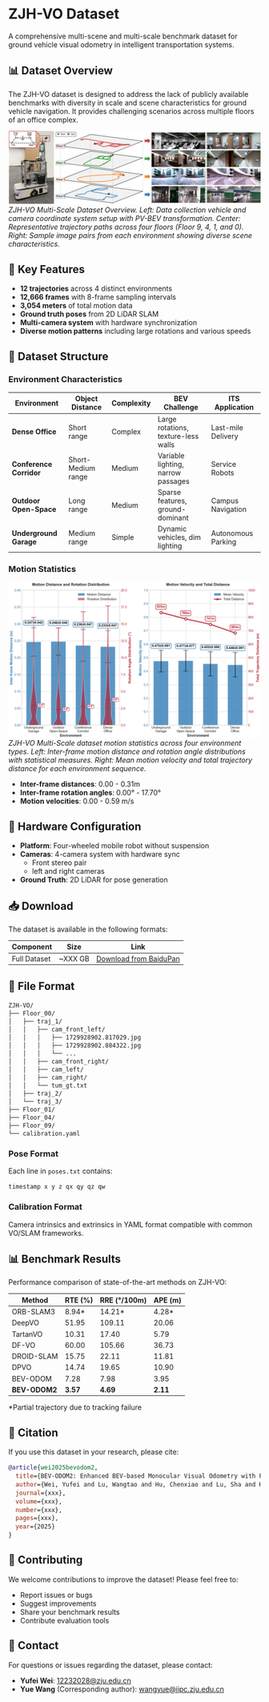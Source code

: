 # ZJH-VO Dataset

A comprehensive multi-scene and multi-scale benchmark dataset for ground vehicle visual odometry in intelligent transportation systems.

## 📊 Dataset Overview

The ZJH-VO dataset is designed to address the lack of publicly available benchmarks with diversity in scale and scene characteristics for ground vehicle navigation. It provides challenging scenarios across multiple floors of an office complex.

![Dataset Overview](Images/Dataset_Overview.png)
*ZJH-VO Multi-Scale Dataset Overview. Left: Data collection vehicle and camera coordinate system setup with PV-BEV transformation. Center: Representative trajectory paths across four floors (Floor 9, 4, 1, and 0). Right: Sample image pairs from each environment showing diverse scene characteristics.*

## 🚗 Key Features

- **12 trajectories** across 4 distinct environments
- **12,666 frames** with 8-frame sampling intervals  
- **3,054 meters** of total motion data
- **Ground truth poses** from 2D LiDAR SLAM
- **Multi-camera system** with hardware synchronization
- **Diverse motion patterns** including large rotations and various speeds

## 📁 Dataset Structure

### Environment Characteristics

| Environment | Object Distance | Complexity | BEV Challenge | ITS Application |
|------------|----------------|------------|--------------|-----------------|
| **Dense Office** | Short range | Complex | Large rotations, texture-less walls | Last-mile Delivery |
| **Conference Corridor** | Short-Medium range | Medium | Variable lighting, narrow passages | Service Robots |
| **Outdoor Open-Space** | Long range | Medium | Sparse features, ground-dominant | Campus Navigation |
| **Underground Garage** | Medium range | Simple | Dynamic vehicles, dim lighting | Autonomous Parking |

### Motion Statistics

![Motion Statistics](Images/Motion_Statistics.png)
*ZJH-VO Multi-Scale dataset motion statistics across four environment types. Left: Inter-frame motion distance and rotation angle distributions with statistical measures. Right: Mean motion velocity and total trajectory distance for each environment sequence.*

- **Inter-frame distances**: 0.00 - 0.31m
- **Inter-frame rotation angles**: 0.00° - 17.70°
- **Motion velocities**: 0.00 - 0.59 m/s

## 🔧 Hardware Configuration
- **Platform**: Four-wheeled mobile robot without suspension
- **Cameras**: 4-camera system with hardware sync
  - Front stereo pair
  - left and right cameras
- **Ground Truth**: 2D LiDAR for pose generation

## 📥 Download

The dataset is available in the following formats:

| Component | Size | Link |
|-----------|------|------|
| Full Dataset | ~XXX GB | [Download from BaiduPan]([https://pan.baidu.com/xxx](https://pan.baidu.com/s/1chw2FQsG-sPkaMWTrGCH8A?pwd=zjhd)) |

## 📂 File Format

```
ZJH-VO/
├── Floor_00/
│   ├── traj_1/
│   │   ├── cam_front_left/
│   │   │   ├── 1729928902.817029.jpg
│   │   │   ├── 1729928902.884322.jpg
│   │   │   └── ...
│   │   ├── cam_front_right/
│   │   ├── cam_left/
│   │   ├── cam_right/
│   │   └── tum_gt.txt
│   ├── traj_2/
│   └── traj_3/
├── Floor_01/
├── Floor_04/
├── Floor_09/
└── calibration.yaml
```

### Pose Format
Each line in `poses.txt` contains:
```
timestamp x y z qx qy qz qw
```

### Calibration Format
Camera intrinsics and extrinsics in YAML format compatible with common VO/SLAM frameworks.

## 📊 Benchmark Results

Performance comparison of state-of-the-art methods on ZJH-VO:

| Method | RTE (%) | RRE (°/100m) | APE (m) |
|--------|---------|--------------|---------|
| ORB-SLAM3 | 8.94* | 14.21* | 4.28* |
| DeepVO | 51.95 | 109.11 | 20.06 |
| TartanVO | 10.31 | 17.40 | 5.79 |
| DF-VO | 60.00 | 105.66 | 36.73 |  
| DROID-SLAM | 15.75 | 22.11 | 11.81 |
| DPVO | 14.74 | 19.65 | 10.90 |
| BEV-ODOM | 7.28 | 7.98 | 3.95 |
| **BEV-ODOM2** | **3.57** | **4.69** | **2.11** |

*Partial trajectory due to tracking failure

## 📝 Citation

If you use this dataset in your research, please cite:

```bibtex
@article{wei2025bevodom2,
  title={BEV-ODOM2: Enhanced BEV-based Monocular Visual Odometry with PV-BEV Fusion and Dense Flow Supervision for Ground Robots},
  author={Wei, Yufei and Lu, Wangtao and Hu, Chenxiao and Lu, Sha and Han, Fuzhang and Xiong, Rong and Wang, Yue},
  journal={xxx},
  volume={xxx},
  number={xxx},
  pages={xxx},
  year={2025}
}
```

## 🤝 Contributing

We welcome contributions to improve the dataset! Please feel free to:
- Report issues or bugs
- Suggest improvements
- Share your benchmark results
- Contribute evaluation tools

## 📧 Contact

For questions or issues regarding the dataset, please contact:
- **Yufei Wei**: 12232028@zju.edu.cn
- **Yue Wang** (Corresponding author): wangyue@iipc.zju.edu.cn
